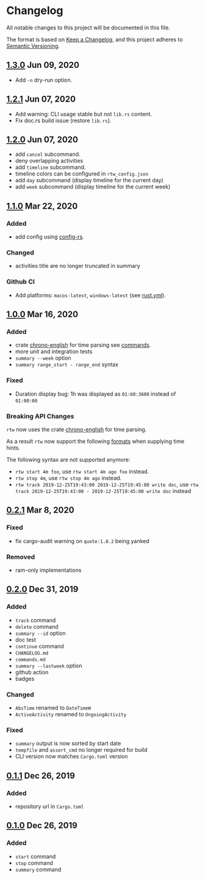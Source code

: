 # Changelog

All notable changes to this project will be documented in this file.

The format is based on [Keep a Changelog](https://keepachangelog.com/en/1.0.0/),
and this project adheres to [Semantic Versioning](https://semver.org/spec/v2.0.0.html).

## [1.3.0](https://crates.io/crates/rtw/1.3.0) Jun 09, 2020

* Add `-n` dry-run option.

## [1.2.1](https://crates.io/crates/rtw/1.2.1) Jun 07, 2020

* Add warning: CLI usage stable but not `lib.rs` content.
* Fix doc.rs build issue (restore `lib.rs`).

## [1.2.0](https://crates.io/crates/rtw/1.2.0) Jun 07, 2020

* add `cancel` subcommand.
* deny overlapping activities
* add `timeline` subcommand.
* timeline colors can be configured in `rtw_config.json`
* add `day` subcommand (display timeline for the current day)
* add `week` subcommand (display timeline for the current week)

## [1.1.0](https://crates.io/crates/rtw/1.1.0) Mar 22, 2020

### Added

* add config using [config-rs](https://docs.rs/crate/config/0.10.1).

### Changed

* activities title are no longer truncated in summary

### Github CI

* Add platforms: `macos-latest`, `windows-latest` (see [rust.yml](.github/workflows/rust.yml)).

## [1.0.0](https://crates.io/crates/rtw/1.0.0) Mar 16, 2020

### Added

* crate [chrono-english](https://docs.rs/chrono-english/) for time parsing see [commands](commands.md).
* more unit and integration tests
* `summary --week` option
* `summary range_start - range_end` syntax

### Fixed

* Duration display bug: 1h was displayed as `01:60:3600` instead of `01:00:00`

### Breaking API Changes

`rtw` now uses the crate [chrono-english](https://docs.rs/chrono-english/) for time parsing.

As a result `rtw` now support the following [formats](https://docs.rs/chrono-english/#supported-formats) when supplying time hints.

The following syntax are not supported anymore:

* `rtw start 4m foo`, use `rtw start 4m ago foo` instead.
* `rtw stop 4m`, use `rtw stop 4m ago` instead.
* `rtw track 2019-12-25T19:43:00 2019-12-25T19:45:00 write doc`, use `rtw track 2019-12-25T19:43:00 - 2019-12-25T19:45:00 write doc` instead

## [0.2.1](https://crates.io/crates/rtw/0.2.1) Mar 8, 2020

### Fixed

* fix cargo-audit warning on `quote:1.0.2` being yanked

### Removed

* ram-only implementations

## [0.2.0](https://crates.io/crates/rtw/0.2.0) Dec 31, 2019

### Added

* `track` command
* `delete` command
* `summary --id` option
* doc test
* `continue` command
* `CHANGELOG.md`
* `commands.md`
* `summary --lastweek` option
* github action
* badges

### Changed

* `AbsTime` renamed to `DateTimeW`
* `ActiveActivity` renamed to `OngoingActivity`

### Fixed

* `summary` output is now sorted by start date
* `tempfile` and `assert_cmd` no longer required for build
* CLI version now matches `Cargo.toml` version

## [0.1.1](https://crates.io/crates/rtw/0.1.1) Dec 26, 2019

### Added

* repository url in `Cargo.toml`

## [0.1.0](https://crates.io/crates/rtw/0.1.0) Dec 26, 2019

### Added

* `start` command
* `stop` command
* `summary` command
